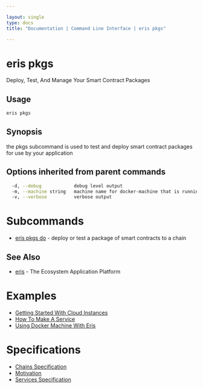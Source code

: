 ```yaml
---

layout: single
type: docs
title: "Documentation | Command Line Interface | eris pkgs"

---
```


# eris pkgs

Deploy, Test, And Manage Your Smart Contract Packages

## Usage

```bash
eris pkgs
```

## Synopsis

the pkgs subcommand is used to test and deploy
smart contract packages for use by your application




## Options inherited from parent commands

```bash
  -d, --debug            debug level output
  -m, --machine string   machine name for docker-machine that is running VM (default "eris")
  -v, --verbose          verbose output
```

# Subcommands

* [eris pkgs do](/docs/documentation/cli/0.12.0-rc3/eris_pkgs_do/) - deploy or test a package of smart contracts to a chain


## See Also

* [eris](/docs/documentation/cli/0.12.0-rc3/eris/) - The Ecosystem Application Platform




# Examples

* [Getting Started With Cloud Instances](/docs/documentation/cli/0.12.0-rc3/examples/getting_started_with_cloud_instances/)
* [How To Make A Service](/docs/documentation/cli/0.12.0-rc3/examples/how_to_make_a_service/)
* [Using Docker Machine With Eris](/docs/documentation/cli/0.12.0-rc3/examples/using_docker_machine_with_eris/)


# Specifications

* [Chains Specification](/docs/documentation/cli/0.12.0-rc3/specifications/chains_specification/)
* [Motivation](/docs/documentation/cli/0.12.0-rc3/specifications/motivation/)
* [Services Specification](/docs/documentation/cli/0.12.0-rc3/specifications/services_specification/)

